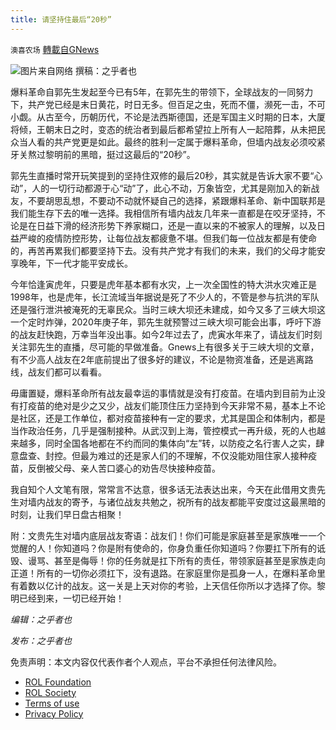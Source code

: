 ```yaml
---
title: 请坚持住最后“20秒”
---
```

`澳喜农场` [轉載自GNews](https://gnews.org/zh-hans/2327610/)

![](https://assets.gnews.org/wp-content/uploads/2022/04/uri_mh1649714822216-5.jpg)图片来自网络
撰稿：之乎者也

爆料革命自郭先生发起至今已有5年，在郭先生的带领下，全球战友的一同努力下，共产党已经是末日黄花，时日无多。但百足之虫，死而不僵，濒死一击，不可小觑。从古至今，历朝历代，不论是法西斯德国，还是军国主义时期的日本，大厦将倾，王朝末日之时，变态的统治者到最后都希望拉上所有人一起陪葬，从未把民众当人看的共产党更是如此。最终的胜利一定属于爆料革命，但墙内战友必须咬紧牙关熬过黎明前的黑暗，挺过这最后的“20秒”。

郭先生直播时常开玩笑提到的坚持住双修的最后20秒，其实就是告诉大家不要“心动”，人的一切行动都源于心“动”了，此心不动，万象皆空，尤其是刚加入的新战友，不要胡思乱想，不要动不动就怀疑自己的选择，紧跟爆料革命、新中国联邦是我们能生存下去的唯一选择。我相信所有墙内战友几年来一直都是在咬牙坚持，不论是在日益下滑的经济形势下养家糊口，还是一直以来的不被家人的理解，以及日益严峻的疫情防控形势，让每位战友都疲惫不堪。但我们每一位战友都是有使命的，再苦再累我们都要坚持下去。没有共产党才有我们的未来，我们的父母才能安享晚年，下一代才能平安成长。

今年恰逢寅虎年，只要是虎年基本都有水灾，上一次全国性的特大洪水灾难正是1998年，也是虎年，长江流域当年据说是死了不少人的，不管是参与抗洪的军队还是强行泄洪被淹死的无辜民众。当时三峡大坝还未建成，如今又多了三峡大坝这一个定时炸弹，2020年庚子年，郭先生就预警过三峡大坝可能会出事，呼吁下游的战友赶快跑，万幸当年没出事。如今2年过去了，虎寅水年来了，请战友们时刻关注郭先生的直播，尽可能的早做准备。Gnews上有很多关于三峡大坝的文章，有不少高人战友在2年底前提出了很多好的建议，不论是物资准备，还是逃离路线，战友们都可以看看。

毋庸置疑，爆料革命所有战友最幸运的事情就是没有打疫苗。在墙内到目前为止没有打疫苗的绝对是少之又少，战友们能顶住压力坚持到今天非常不易，基本上不论是社区，还是工作单位，都对疫苗接种有一定的要求，尤其是国企和体制内，都是当作政治任务，几乎是强制接种。从武汉到上海，管控模式一再升级，死的人也越来越多，同时全国各地都在不约而同的集体向“左”转，以防疫之名行害人之实，肆意盘查、封控。但最为难过的还是家人们的不理解，不仅没能劝阻住家人接种疫苗，反倒被父母、亲人苦口婆心的劝告尽快接种疫苗。

我自知个人文笔有限，常常言不达意，很多话无法表达出来，今天在此借用文贵先生对墙内战友的寄予，与诸位战友共勉之，祝所有的战友都能平安度过这最黑暗的时刻，让我们早日盘古相聚！

附：文贵先生对墙内底层战友寄语：战友们！你们可能是家庭甚至是家族唯一一个觉醒的人！你知道吗？你是附有使命的，你身负重任你知道吗？你要扛下所有的诋毁、谩骂、甚至是侮辱！你的任务就是扛下所有的责任，带领家庭甚至是家族走向正道！所有的一切你必须扛下，没有退路。在家庭里你是孤身一人，在爆料革命里有着数以亿计的战友。这一关是上天对你的考验，上天信任你所以才选择了你。黎明已经到来，一切已经开始！

*编辑：之乎者也*

*发布：之乎者也*



 

免责声明：本文内容仅代表作者个人观点，平台不承担任何法律风险。

- [ROL Foundation](https://rolfoundation.org/)
- [ROL Society](https://rolsociety.org/)
- [Terms of use](https://gnews.org/terms-of-use-3/)
- [Privacy Policy](https://gnews.org/privacy-policy/)
